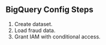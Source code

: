 ## BigQuery Config Steps
1. Create dataset.
2. Load fraud data.
3. Grant IAM with conditional access.